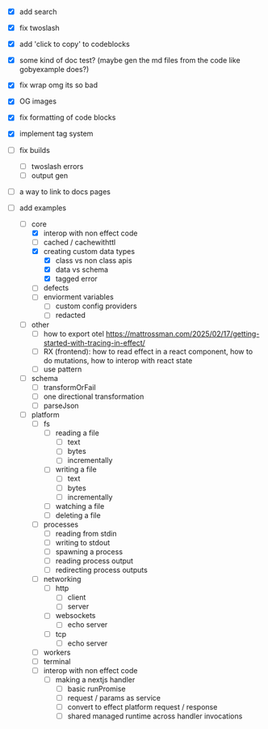 - [x] add search
- [x] fix twoslash
- [x] add 'click to copy' to codeblocks
- [x] some kind of doc test? (maybe gen the md files from the code like gobyexample does?)
- [x] fix wrap omg its so bad
- [x] OG images
- [x] fix formatting of code blocks
- [x] implement tag system
- [ ] fix builds
  - [ ] twoslash errors
  - [ ] output gen
- [ ] a way to link to docs pages

- [ ] add examples
  - [ ] core
    - [x] interop with non effect code
    - [ ] cached / cachewithttl
    - [x] creating custom data types
      - [x] class vs non class apis
      - [x] data vs schema
      - [x] tagged error
    - [ ] defects
    - [ ] enviorment variables
      - [ ] custom config providers
      - [ ] redacted
  - [ ] other
    - [ ] how to export otel https://mattrossman.com/2025/02/17/getting-started-with-tracing-in-effect/
    - [ ] RX (frontend): how to read effect in a react component, how to do mutations, how to interop with react state
    - [ ] use pattern
  - [ ] schema
    - [ ] transformOrFail
    - [ ] one directional transformation
    - [ ] parseJson
  - [ ] platform
    - [ ] fs
      - [ ] reading a file
        - [ ] text
        - [ ] bytes
        - [ ] incrementally
      - [ ] writing a file
        - [ ] text
        - [ ] bytes
        - [ ] incrementally
      - [ ] watching a file
      - [ ] deleting a file
    - [ ] processes
      - [ ] reading from stdin
      - [ ] writing to stdout
      - [ ] spawning a process
      - [ ] reading process output
      - [ ] redirecting process outputs
    - [ ] networking
      - [ ] http
        - [ ] client
        - [ ] server
      - [ ] websockets
        - [ ] echo server
      - [ ] tcp
        - [ ] echo server
    - [ ] workers
    - [ ] terminal
    - [ ] interop with non effect code
      - [ ] making a nextjs handler
        - [ ] basic runPromise
        - [ ] request / params as service
        - [ ] convert to effect platform request / response
        - [ ] shared managed runtime across handler invocations
